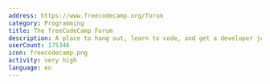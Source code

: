 ```yaml
---
address: https://www.freecodecamp.org/forum
category: Programming
title: The freeCodeCamp Forum
description: A place to hang out, learn to code, and get a developer job
userCount: 175346
icon: freecodecamp.png
activity: very high
language: en
---
```

